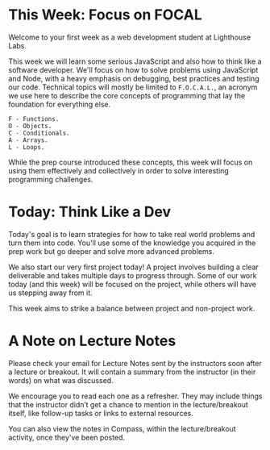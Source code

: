 # This Week: Focus on FOCAL

Welcome to your first week as a web development student at Lighthouse Labs.

This week we will learn some serious JavaScript and also how to think like a software developer. We'll focus on how to solve problems using JavaScript and Node, with a heavy emphasis on debugging, best practices and testing our code. Technical topics will mostly be limited to `F.O.C.A.L.`, an acronym we use here to describe the core concepts of programming that lay the foundation for everything else.

```
F - Functions.
O - Objects.
C - Conditionals.
A - Arrays.
L - Loops.
```

While the prep course introduced these concepts, this week will focus on using them effectively and collectively in order to solve interesting programming challenges.

# Today: Think Like a Dev
Today's goal is to learn strategies for how to take real world problems and turn them into code. You'll use some of the knowledge you acquired in the prep work but go deeper and solve more advanced problems.

We also start our very first project today! A project involves building a clear deliverable and takes multiple days to progress through. Some of our work today (and this week) will be focused on the project, while others will have us stepping away from it.

This week aims to strike a balance between project and non-project work.

# A Note on Lecture Notes
Please check your email for Lecture Notes sent by the instructors soon after a lecture or breakout. It will contain a summary from the instructor (in their words) on what was discussed.

We encourage you to read each one as a refresher. They may include things that the instructor didn’t get a chance to mention in the lecture/breakout itself, like follow-up tasks or links to external resources.

You can also view the notes in Compass, within the lecture/breakout activity, once they've been posted.
